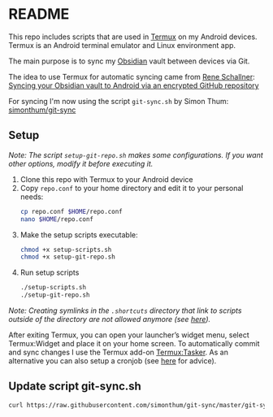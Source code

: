 # README

This repo includes scripts that are used in [Termux](https://termux.dev/) on my Android devices. Termux is an Android terminal emulator and Linux environment app.

The main purpose is to sync my [Obsidian](https://obsidian.md/) vault between devices via Git.

The idea to use Termux for automatic syncing came from [Rene Schallner](https://github.com/renerocksai): [Syncing your Obsidian vault to Android via an encrypted GitHub repository](https://renerocks.ai/blog/obsidian-encrypted-github-android/#shortcuts-for-committing-pushing-and-pulling)

For syncing I'm now using the script `git-sync.sh` by Simon Thum: [simonthum/git-sync](https://github.com/simonthum/git-sync)

## Setup

_Note: The script `setup-git-repo.sh` makes some configurations. If you want other options, modify it before executing it._

1. Clone this repo with Termux to your Android device
2. Copy `repo.conf` to your home directory and edit it to your personal needs:
    ```sh
    cp repo.conf $HOME/repo.conf
    nano $HOME/repo.conf
    ```
3. Make the setup scripts executable:
    ```sh
    chmod +x setup-scripts.sh
    chmod +x setup-git-repo.sh
    ```
4. Run setup scripts
    ```sh
    ./setup-scripts.sh
    ./setup-git-repo.sh
    ```

_Note: Creating symlinks in the `.shortcuts` directory that link to scripts outside of the directory are not allowed anymore (see [here](https://github.com/termux/termux-widget/issues/57))._

After exiting Termux, you can open your launcher’s widget menu, select Termux:Widget and place it on your home screen.
To automatically commit and sync changes I use the Termux add-on [Termux:Tasker](https://github.com/termux/termux-tasker).
As an alternative you can also setup a cronjob (see [here](https://forum.obsidian.md/t/guide-using-git-to-sync-your-obsidian-vault-on-android-devices/41887) for advice).

## Update script git-sync.sh

```sh
curl https://raw.githubusercontent.com/simonthum/git-sync/master/git-sync -o git-sync.sh
```
